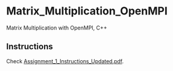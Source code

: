 # Matrix_Multiplication_OpenMPI
Matrix Multiplication with OpenMPI, C++



## Instructions

Check [Assignment_1_Instructions_Updated.pdf](Assignment_1_Instructions_Updated.pdf).
